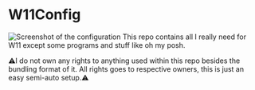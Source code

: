 # W11Config
![Screenshot of the configuration](https://i.imgur.com/6voUwkN.png)
This repo contains all I really need for W11 except some programs and stuff like oh my posh.

⚠️I do not own any rights to anything used within this repo besides the bundling format of it. All rights goes to respective owners, this is just an easy semi-auto setup.⚠️
